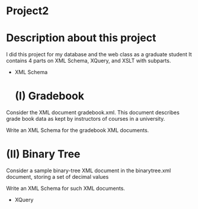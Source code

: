 # Project2 

# Description about this project 
I did this project for my database and the web class as a graduate student 
It contains 4 parts on XML Schema, XQuery, and XSLT with subparts.
* XML Schema
  # (I) Gradebook

Consider the XML document gradebook.xml. This document describes grade book data as kept by instructors of courses in a university.

Write an XML Schema for the gradebook XML documents.

# (II) Binary Tree

Consider a sample binary-tree XML document in the binarytree.xml document, storing a set of decimal values

Write an XML Schema for such XML documents.

* XQuery



